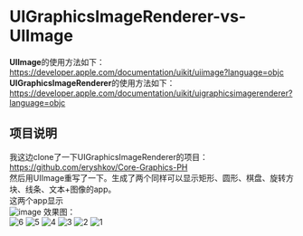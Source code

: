 # UIGraphicsImageRenderer-vs-UIImage
**UIImage**的使用方法如下：  
https://developer.apple.com/documentation/uikit/uiimage?language=objc  
**UIGraphicsImageRenderer**的使用方法如下：  
https://developer.apple.com/documentation/uikit/uigraphicsimagerenderer?language=objc

## 项目说明
我这边clone了一下UIGraphicsImageRenderer的项目：  
https://github.com/eryshkov/Core-Graphics-PH   
然后用UIImage重写了一下。生成了两个同样可以显示矩形、圆形、棋盘、旋转方块、线条、文本+图像的app。  
这两个app显示  
![image](https://github.com/user-attachments/assets/1a190860-5c42-4a2a-858d-5d8d8f8003f2)
效果图：  
![6](https://github.com/user-attachments/assets/5d33e434-2f21-4811-85c8-e2cf652a4c23)
![5](https://github.com/user-attachments/assets/c48bb5a3-17ae-4cb4-b97a-6879855b9c30)
![4](https://github.com/user-attachments/assets/b113c691-d697-47ff-accc-76311afb05ed)
![3](https://github.com/user-attachments/assets/a4064593-a0ce-4b9e-a4df-f3a90f3d5b50)
![2](https://github.com/user-attachments/assets/9289a344-a670-43a8-98b5-badd8db300e3)
![1](https://github.com/user-attachments/assets/43faeaa3-e78c-4fdd-8309-2e29f2a93ff8)
